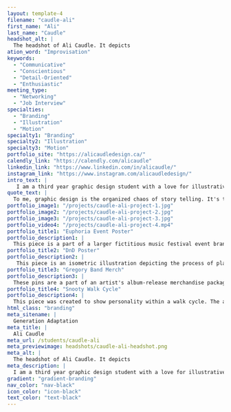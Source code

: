 ```yaml
---
layout: template-4
filename: "caudle-ali" 
first_name: "Ali"
last_name: "Caudle"
headshot_alt: |
  The headshot of Ali Caudle. It depicts
ation_word: "Improvisation"
keywords:
  - "Communicative"
  - "Conscientious"
  - "Detail-Oriented"
  - "Enthusiastic"
meeting_type:
  - "Networking"
  - "Job Interview"
specialties:
  - "Branding"
  - "Illustration"
  - "Motion"
specialty1: "Branding"
specialty2: "Illustration"
specialty3: "Motion"
portfolio_site: "https://alicaudledesign.ca/"
calendly_link: "https://calendly.com/alicaudle"
linkedin_link: "https://www.linkedin.com/in/alicaudle/"
instagram_link: "https://www.instagram.com/alicaudledesign/"
intro_text: |
   I am a third year graphic design student with a love for illustrative work. I take a lot of inspiration from nature and I hope to run my own eco-friendly graphic design business in the future.
quote_text: |
  To me, graphic design is the organized chaos of story telling. It's the act of taking someones heart and soul and translating that into art.
portfolio_image1: "/projects/caudle-ali-project-1.jpg"
portfolio_image2: "/projects/caudle-ali-project-2.jpg"
portfolio_image3: "/projects/caudle-ali-project-3.jpg"
portfolio_video4: "/projects/caudle-ali-project-4.mp4"
portfolio_title1: "Euphoria Event Poster"
portfolio_description1: |
  This piece is a part of a larger fictitious music festival event branding package. It was created in Adobe Illustrator.
portfolio_title2: "DnD Poster"
portfolio_description2: |
   This piece is an isometric illustration depicting the process of playing Dungeons & Dragons. It was created in Adobe Illustrator.
portfolio_title3: "Gregory Band Merch"
portfolio_description3: |
  These pins are a part of an artist's album-release merchandise package. They were created first in Adobe Illustrator.
portfolio_title4: "Snooty Walk Cycle"
portfolio_description4: |
  This piece was created to show personality within a walk cycle. The assets for this animation were created first in Adobe Illustrator and then brought into Adobe After Effects.
html_class: "branding"
meta_sitename: |
  Generation Adaptation
meta_title: |
  Ali Caudle
meta_url: /students/caudle-ali
meta_previewimage: headshots/caudle-ali-headshot.png
meta_alt: |
  The headshot of Ali Caudle. It depicts
meta_description: |
  I am a third year graphic design student with a love for illustrative work. I take a lot of inspiration from nature and I hope to run my own eco-friendly graphic design business in the future.
gradient: "gradient-branding"
nav_color: "nav-black"
icon_color: "icon-black"
text_color: "text-black"
---
```


